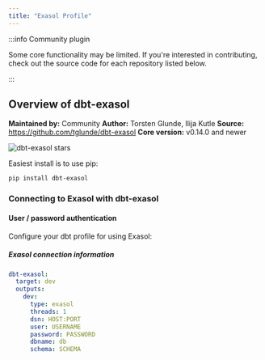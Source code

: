 ```yaml
---
title: "Exasol Profile"
---
```


:::info Community plugin

Some core functionality may be limited. If you're interested in contributing, check out the source code for each repository listed below.

:::

## Overview of dbt-exasol
**Maintained by:** Community
**Author:** Torsten Glunde, Ilija Kutle
**Source:** https://github.com/tglunde/dbt-exasol
**Core version:** v0.14.0 and newer

![dbt-exasol stars](https://img.shields.io/github/stars/tglunde/dbt-exasol?style=for-the-badge)

Easiest install is to use pip:

    pip install dbt-exasol

### Connecting to Exasol with **dbt-exasol**

#### User / password authentication

Configure your dbt profile for using Exasol:

##### Exasol connection information
<File name='profiles.yml'>

```yaml
dbt-exasol:
  target: dev
  outputs:
    dev:
      type: exasol
      threads: 1
      dsn: HOST:PORT
      user: USERNAME
      password: PASSWORD
      dbname: db
      schema: SCHEMA
```

</File>
